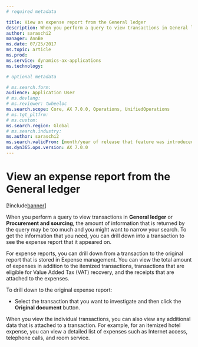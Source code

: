 ```yaml
---
# required metadata

title: View an expense report from the General ledger
description: When you perform a query to view transactions in General ledger or Procurement and sourcing, the amount of information that is returned by the query may be too much and you might want to narrow your search. 
author: saraschi2
manager: AnnBe
ms.date: 07/25/2017
ms.topic: article
ms.prod: 
ms.service: dynamics-ax-applications
ms.technology: 

# optional metadata

# ms.search.form:  
audience: Application User
# ms.devlang: 
# ms.reviewer: twheeloc
ms.search.scope: Core, AX 7.0.0, Operations, UnifiedOperations
# ms.tgt_pltfrm: 
# ms.custom: 
ms.search.region: Global
# ms.search.industry: 
ms.author: saraschi2
ms.search.validFrom: [month/year of release that feature was introduced in, in format yyyy-mm-dd]
ms.dyn365.ops.version: AX 7.0.0
---
```


# View an expense report from the General ledger

[!include[banner](../includes/banner.md)]

When you perform a query to view transactions in **General ledger** or **Procurement and sourcing**, the amount of information that is 
returned by the query may be too much and you might want to narrow your search. To get the information that you need, you can drill 
down into a transaction to see the expense report that it appeared on. 

For expense reports, you can drill down from a transaction to the original report that is stored in Expense management. You can view
the total amount of expenses in addition to the itemized transactions, transactions that are eligible for Value Added Tax (VAT) recovery,
and the receipts that are attached to the expenses. 

To drill down to the original expense report: 
 - Select the transaction that you want to investigate and then click the **Original document** button.
 
When you view the individual transactions, you can also view any additional data that is attached to a transaction. For example, for 
an itemized hotel expense, you can view a detailed list of expenses such as Internet access, telephone calls, and room service. 
